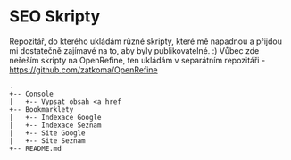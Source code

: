 # SEO Skripty

Repozitář, do kterého ukládám různé skripty, které mě napadnou a přijdou mi dostatečně zajímavé na to, aby byly publikovatelné. :) Vůbec zde neřeším skripty na OpenRefine, ten ukládám v separátním repozitáři - https://github.com/zatkoma/OpenRefine


```
.
+-- Console
|   +-- Vypsat obsah <a href
+-- Bookmarklety
|   +-- Indexace Google
|   +-- Indexace Seznam
|   +-- Site Google
|   +-- Site Seznam
+-- README.md
```

